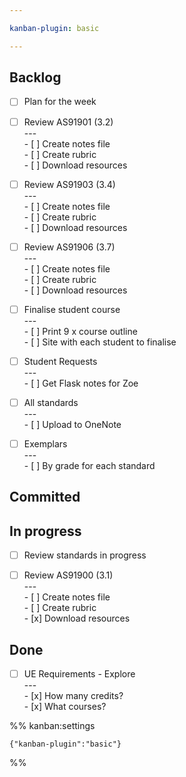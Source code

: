 ```yaml
---

kanban-plugin: basic

---
```


## Backlog

- [ ] Plan for the week
- [ ] Review AS91901 (3.2)<br>---<br>- [ ] Create notes file<br>- [ ] Create rubric<br>- [ ] Download resources
- [ ] Review AS91903 (3.4)<br>---<br>- [ ] Create notes file<br>- [ ] Create rubric<br>- [ ] Download resources
- [ ] Review AS91906 (3.7)<br>---<br>- [ ] Create notes file<br>- [ ] Create rubric<br>- [ ] Download resources
- [ ] Finalise student course<br>---<br>- [ ] Print 9 x course outline<br>- [ ] Site with each student to finalise
- [ ] Student Requests<br>---<br>- [ ] Get Flask notes for Zoe
- [ ] All standards<br>---<br>- [ ] Upload to OneNote
- [ ] Exemplars<br>---<br>- [ ] By grade for each standard


## Committed



## In progress

- [ ] Review standards in progress
- [ ] Review AS91900 (3.1)<br>---<br>- [ ] Create notes file<br>- [ ] Create rubric<br>- [x] Download resources


## Done

- [ ] UE Requirements - Explore<br>---<br>- [x] How many credits?<br>- [x] What courses?




%% kanban:settings
```
{"kanban-plugin":"basic"}
```
%%